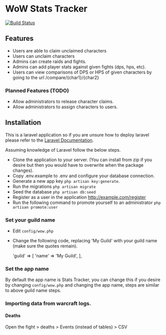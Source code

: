 # WoW Stats Tracker

[![Build Status](https://travis-ci.org/PaladinDigital/wowstats.svg?branch=master)](https://travis-ci.org/PaladinDigital/wowstats)

## Features
- Users are able to claim unclaimed characters
- Users can unclaim characters
- Admins can create raids and fights.
- Admins can add player stats against given fights (dps, hps, etc).
- Users can view comparisons of DPS or HPS of given characters by going to the url /compare/{char1}/{char2}

### Planned Features (TODO)

- Allow administrators to release character claims.
- Allow administrators to assign characters to users.

## Installation

This is a laravel application so if you are unsure how to deploy laravel please refer to the [Laravel Documentation](https://laravel.com/docs/5.3).

Assuming knowledge of Laravel follow the below steps.

- Clone the application to your server.  (You can install from zip if you desire but then you would have to overwrite when the package changes).
- Copy .env.example to .env and configure your database connection.
- Generate a new app key <code>php artisan key:generate</code>.
- Run the migrations <code>php artisan migrate</code>
- Seed the database <code>php artisan db:seed</code>
- Register as a user in the application http://example.com/register
- Run the following command to promote yourself to an administrator <code>php artisan promote:user</code>

### Set your guild name
- Edit <code>config/wow.php</code>
- Change the following code, replacing 'My Guild' with your guild name (make sure the quotes remain).


    'guild' => [
        'name' => 'My Guild',
    ],

### Set the app name
By default the app name is Stats Tracker, you can change this if you desire by changing <code>config/wow.php</code> and changing the app name, steps are similar to above guild name steps.

### Importing data from warcraft logs.

#### Deaths
Open the fight > deaths > Events (instead of tables) > CSV